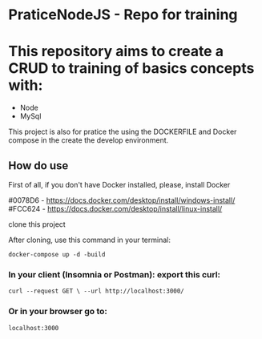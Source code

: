 # PraticeNodeJS - Repo for training

# This repository aims to create a CRUD to training of basics concepts with:

- Node
- MySql 

This project is also for pratice the using the DOCKERFILE and Docker compose in the create the develop environment. 

## How do use

First of all, if you don't have Docker installed, please, install Docker 

#0078D6 - https://docs.docker.com/desktop/install/windows-install/
#FCC624 - https://docs.docker.com/desktop/install/linux-install/


clone this project

After cloning, use this command in your terminal: 

`docker-compose up -d -build`

### In your client (Insomnia or Postman): export this curl: 

`curl --request GET \
  --url http://localhost:3000/` 

### Or in your browser go to: 
`localhost:3000`